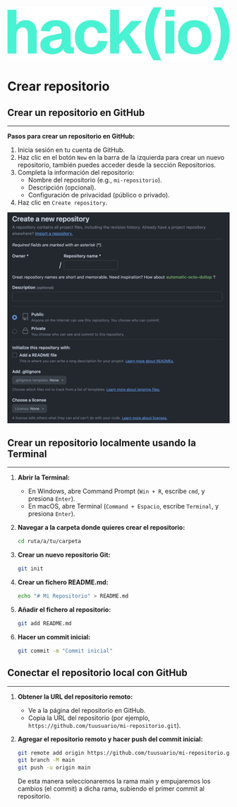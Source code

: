 <div style="text-align: center;">
  <img src="https://github.com/Hack-io-Data/Imagenes/blob/main/01-LogosHackio/logo_celeste@4x.png?raw=true" alt="logo hack(io)" />
</div>

# Crear repositorio
## Crear un repositorio en GitHub

---

**Pasos para crear un repositorio en GitHub:**

1. Inicia sesión en tu cuenta de GitHub.
2. Haz clic en el botón `New` en la barra de la izquierda para crear un nuevo repositorio, también puedes acceder desde la sección Repositorios.
3. Completa la información del repositorio:
    - Nombre del repositorio (e.g., `mi-repositorio`).
    - Descripción (opcional).
    - Configuración de privacidad (público o privado).
4. Haz clic en `Create repository`.

![Captura de pantalla 2024-06-13 a las 22.42.36.png](./Imagenes/crear_repositorio.png)

## Crear un repositorio localmente usando la Terminal

---

1. **Abrir la Terminal:**
    - En Windows, abre Command Prompt (`Win + R`, escribe `cmd`, y presiona `Enter`).
    - En macOS, abre Terminal (`Command + Espacio`, escribe `Terminal`, y presiona `Enter`).
2. **Navegar a la carpeta donde quieres crear el repositorio:**
    
    ```bash
    cd ruta/a/tu/carpeta
    ```
    
3. **Crear un nuevo repositorio Git:**
    
    ```bash
    git init
    ```
    
4. **Crear un fichero README.md:**
    
    ```bash
    echo "# Mi Repositorio" > README.md
    ```
    
5. **Añadir el fichero al repositorio:**
    
    ```bash
    git add README.md
    ```
    
6. **Hacer un commit inicial:**
    
    ```bash
    git commit -m "Commit inicial"
    ```
    

## Conectar el repositorio local con GitHub

---

1. **Obtener la URL del repositorio remoto:**
    - Ve a la página del repositorio en GitHub.
    - Copia la URL del repositorio (por ejemplo, `https://github.com/tuusuario/mi-repositorio.git`).
2. **Agregar el repositorio remoto y hacer push del commit inicial:**
    
    ```bash
    git remote add origin https://github.com/tuusuario/mi-repositorio.git
    git branch -M main
    git push -u origin main
    ```
    
    De esta manera seleccionaremos la rama main y empujaremos los cambios (el commit) a dicha rama, subiendo el primer commit al repositorio.